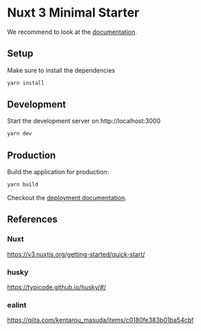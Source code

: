 # Nuxt 3 Minimal Starter

We recommend to look at the [documentation](https://v3.nuxtjs.org).

## Setup

Make sure to install the dependencies

```bash
yarn install
```

## Development

Start the development server on http://localhost:3000

```bash
yarn dev
```

## Production

Build the application for production:

```bash
yarn build
```

Checkout the [deployment documentation](https://v3.nuxtjs.org/docs/deployment).



## References

### Nuxt
https://v3.nuxtjs.org/getting-started/quick-start/

### husky
https://typicode.github.io/husky/#/

### ealint
https://qiita.com/kentarou_masuda/items/c0180fe383b01ba54cbf